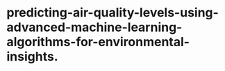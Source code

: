 # predicting-air-quality-levels-using-advanced-machine-learning-algorithms-for-environmental-insights.
